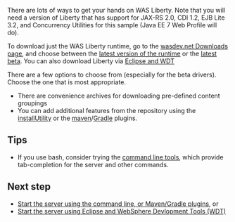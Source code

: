 There are lots of ways to get your hands on WAS Liberty. Note that you will need a version of Liberty that has support for JAX-RS 2.0, CDI 1.2, EJB Lite 3.2, and Concurrency Utilities for this sample (Java EE 7 Web Profile will do).

To download just the WAS Liberty runtime, go to the [wasdev.net Downloads page][wasdev], and choose between the [latest version of the runtime][wasdev-latest] or the [latest beta][wasdev-beta]. You can also download Liberty via [Eclipse and WDT](/docs/Downloading-WAS-Liberty.md)

There are a few options to choose from (especially for the beta drivers). Choose the one that is most appropriate.
* There are convenience archives for downloading pre-defined content groupings
* You can add additional features from the repository using the [installUtility][installUtility] or the [maven][maven-plugin]/[Gradle][gradle-plugin] plugins.

[wasdev]: https://developer.ibm.com/wasdev/downloads/
[wasdev-latest]: https://developer.ibm.com/wasdev/downloads/liberty-profile-using-non-eclipse-environments/
[wasdev-beta]: https://developer.ibm.com/wasdev/downloads/liberty-profile-beta/
[installUtility]: http://www-01.ibm.com/support/knowledgecenter/#!/was_beta_liberty/com.ibm.websphere.wlp.nd.multiplatform.doc/ae/rwlp_command_installutility.html
[maven-plugin]: https://github.com/WASdev/ci.maven
[gradle-plugin]: https://github.com/WASdev/ci.gradle

## Tips

* If you use bash, consider trying the [command line tools](https://github.com/WASdev/util.bash.completion), which provide tab-completion for the server and other commands.

## Next step

* [Start the server using the command line, or Maven/Gradle plugins](/docs/Starting-the-server.md), or
* [Start the server using Eclipse and WebSphere Devlopment Tools (WDT)](/docs/Using-WDT.md)